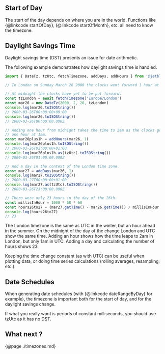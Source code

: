 ## Start of Day

The start of the day depends on where you are in the world. Functions
like {@linkcode startOfDay}, {@linkcode startOfMonth}, etc. all need to know
the timezone.

## Daylight Savings Time

Daylight savings time (DST) presents an issue for date arithmetic.

The following example demonstrates how daylight savings time is handled.

```js
import { DateTz, tzUtc, fetchTimezone, addDays, addHours } from '@jetblack/date-tz'

// In London on Sunday March 26 2000 the clocks went forward 1 hour at 1am.

// At midnight the clocks have yet to be put forward.
const tzLondon = await fetchTimezone('Europe/London')
const mar26 = new DateTz(2000, 2, 26, tzLondon)
console.log(mar26.toISOString())
// 2000-03-26T00:00:00+00:00
console.log(mar26.toISOString())
// 2000-03-26T00:00:00.000Z

// Adding one hour from midnight takes the time to 2am as the clocks go forward
// one hour at 1am.
const mar26plus1h = addHours(mar26, 1)
console.log(mar26plus1h.toISOString())
// 2000-03-26T02:00:00+01:00
console.log(mar26plus1h.as(tzUtc).toISOString())
// 2000-03-26T01:00:00.000Z

// Add a day in the context of the London time zone.
const mar27 = addDays(mar26, 1)
console.log(mar27.toISOString())
// 2000-03-27T00:00:00+01:00
console.log(mar27.as(tzUtc).toISOString())
// 2000-03-26T23:00:00.000Z

// There were only 23 hours in the day of the 26th.
const millisInHour = 1000 * 60 * 60
const hours26to27 = (mar27.getTime() - mar26.getTime()) / millisInHour
console.log(hours26to27)
// 23
```

The London timezone is the same as UTC in the winter, but an hour ahead in the
summer. On the midnight of the day of the change London and UTC show the same
time. Adding an hour shows how the time leaps to 2am in London, but only 1am
in UTC. Adding a day and calculating the number of hours shows 23.

Keeping the time change constant (as with UTC) can be useful when plotting
data, or doing time series calculations (rolling averages, resampling, etc.).

## Date Schedules

When generating date schedules (with {@linkcode dateRangeByDay} for example),
the timezone is important both for the start of day, and for the daylight
savings change.

If what you really want is periods of constant milliseconds, you should use
tzUtc as it has no DST.

## What next ?

{@page ./timezones.md}
